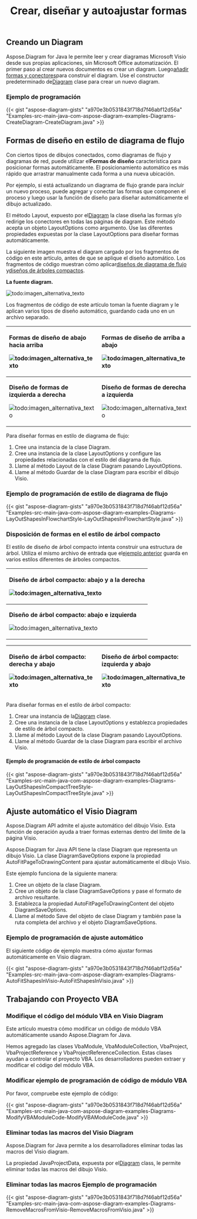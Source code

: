 ﻿---
title: Crear, diseñar y autoajustar formas
type: docs
weight: 10
url: /es/java/create-layout-and-auto-fit-shapes/
---
## **Creando un Diagram**
 Aspose.Diagram for Java le permite leer y crear diagramas Microsoft Visio desde sus propias aplicaciones, sin Microsoft Office automatización. El primer paso al crear nuevos documentos es crear un diagram. Luego[añadir formas y conectores](/diagram/es/java/add-and-connect-visio-shapes/)para construir el diagram. Use el constructor predeterminado de[Diagram](https://reference.aspose.com/diagram/java/com.aspose.diagram/diagram) clase para crear un nuevo diagram.
### **Ejemplo de programación**
{{< gist "aspose-diagram-gists" "a970e3b0531843f718d7f46abf12d56a" "Examples-src-main-java-com-aspose-diagram-examples-Diagrams-CreateDiagram-CreateDiagram.java" >}}
## **Formas de diseño en estilo de diagrama de flujo**
 Con ciertos tipos de dibujos conectados, como diagramas de flujo y diagramas de red, puede utilizar el**Formas de diseño** característica para posicionar formas automáticamente. El posicionamiento automático es más rápido que arrastrar manualmente cada forma a una nueva ubicación.

Por ejemplo, si está actualizando un diagrama de flujo grande para incluir un nuevo proceso, puede agregar y conectar las formas que componen el proceso y luego usar la función de diseño para diseñar automáticamente el dibujo actualizado.

 El método Layout, expuesto por el[Diagram](https://reference.aspose.com/diagram/java/com.aspose.diagram/diagram) la clase diseña las formas y/o redirige los conectores en todas las páginas de diagram. Este método acepta un objeto LayoutOptions como argumento. Use las diferentes propiedades expuestas por la clase LayoutOptions para diseñar formas automáticamente.

La siguiente imagen muestra el diagram cargado por los fragmentos de código en este artículo, antes de que se aplique el diseño automático. Los fragmentos de código muestran cómo aplicar[diseños de diagrama de flujo](/diagram/es/java/create-2c-layout-and-auto-fit-shapes/) y[diseños de árboles compactos](/diagram/es/java/create-2c-layout-and-auto-fit-shapes/).

**La fuente diagram.** 

![todo:imagen_alternativa_texto](create-layout-and-auto-fit-shapes_1.png)

Los fragmentos de código de este artículo toman la fuente diagram y le aplican varios tipos de diseño automático, guardando cada uno en un archivo separado.

|<p>**Formas de diseño de abajo hacia arriba** </p><p>![todo:imagen_alternativa_texto](create-layout-and-auto-fit-shapes_2.png)</p>|<p>**Formas de diseño de arriba a abajo** </p><p>![todo:imagen_alternativa_texto](create-layout-and-auto-fit-shapes_3.png)</p>|
|:- |:- |
|<p>**Diseño de formas de izquierda a derecha** </p><p>![todo:imagen_alternativa_texto](create-layout-and-auto-fit-shapes_4.png)</p>|<p>**Diseño de formas de derecha a izquierda** </p><p>![todo:imagen_alternativa_texto](create-layout-and-auto-fit-shapes_5.png)</p>|
Para diseñar formas en estilo de diagrama de flujo:

1. Cree una instancia de la clase Diagram.
1. Cree una instancia de la clase LayoutOptions y configure las propiedades relacionadas con el estilo del diagrama de flujo.
1. Llame al método Layout de la clase Diagram pasando LayoutOptions.
1. Llame al método Guardar de la clase Diagram para escribir el dibujo Visio.
### **Ejemplo de programación de estilo de diagrama de flujo**
{{< gist "aspose-diagram-gists" "a970e3b0531843f718d7f46abf12d56a" "Examples-src-main-java-com-aspose-diagram-examples-Diagrams-LayOutShapesInFlowchartStyle-LayOutShapesInFlowchartStyle.java" >}}
### **Disposición de formas en el estilo de árbol compacto**
 El estilo de diseño de árbol compacto intenta construir una estructura de árbol. Utiliza el mismo archivo de entrada que el[ejemplo anterior](/diagram/es/java/create-2c-layout-and-auto-fit-shapes/) guarda en varios estilos diferentes de árboles compactos.

|<p>**Diseño de árbol compacto: abajo y a la derecha** </p><p>![todo:imagen_alternativa_texto](create-layout-and-auto-fit-shapes_6.png)</p>|
|:- |
|<p>**Diseño de árbol compacto: abajo e izquierda** </p><p>![todo:imagen_alternativa_texto](create-layout-and-auto-fit-shapes_7.png)</p>|


|<p>**Diseño de árbol compacto: derecha y abajo** </p><p>![todo:imagen_alternativa_texto](create-layout-and-auto-fit-shapes_8.png)</p>|<p>**Diseño de árbol compacto: izquierda y abajo** </p><p>![todo:imagen_alternativa_texto](create-layout-and-auto-fit-shapes_9.png)</p>|
|:- |:- |
Para diseñar formas en el estilo de árbol compacto:

1.  Crear una instancia de la[Diagram](https://reference.aspose.com/diagram/java/com.aspose.diagram/diagram) clase.
1. Cree una instancia de la clase LayoutOptions y establezca propiedades de estilo de árbol compacto.
1. Llame al método Layout de la clase Diagram pasando LayoutOptions.
1. Llame al método Guardar de la clase Diagram para escribir el archivo Visio.
#### **Ejemplo de programación de estilo de árbol compacto**
{{< gist "aspose-diagram-gists" "a970e3b0531843f718d7f46abf12d56a" "Examples-src-main-java-com-aspose-diagram-examples-Diagrams-LayOutShapesInCompactTreeStyle-LayOutShapesInCompactTreeStyle.java" >}}
## **Ajuste automático el Visio Diagram**
Aspose.Diagram API admite el ajuste automático del dibujo Visio. Esta función de operación ayuda a traer formas externas dentro del límite de la página Visio.

Aspose.Diagram for Java API tiene la clase Diagram que representa un dibujo Visio. La clase DiagramSaveOptions expone la propiedad AutoFitPageToDrawingContent para ajustar automáticamente el dibujo Visio.

Este ejemplo funciona de la siguiente manera:

1. Cree un objeto de la clase Diagram.
1. Cree un objeto de la clase DiagramSaveOptions y pase el formato de archivo resultante.
1. Establezca la propiedad AutoFitPageToDrawingContent del objeto DiagramSaveOptions.
1. Llame al método Save del objeto de clase Diagram y también pase la ruta completa del archivo y el objeto DiagramSaveOptions.
### **Ejemplo de programación de ajuste automático**
El siguiente código de ejemplo muestra cómo ajustar formas automáticamente en Visio diagram.

{{< gist "aspose-diagram-gists" "a970e3b0531843f718d7f46abf12d56a" "Examples-src-main-java-com-aspose-diagram-examples-Diagrams-AutoFitShapesInVisio-AutoFitShapesInVisio.java" >}}
## **Trabajando con Proyecto VBA**
### **Modifique el código del módulo VBA en Visio Diagram**
Este artículo muestra cómo modificar un código de módulo VBA automáticamente usando Aspose.Diagram for Java.

Hemos agregado las clases VbaModule, VbaModuleCollection, VbaProject, VbaProjectReference y VbaProjectReferenceCollection. Estas clases ayudan a controlar el proyecto VBA. Los desarrolladores pueden extraer y modificar el código del módulo VBA.
### **Modificar ejemplo de programación de código de módulo VBA**
Por favor, compruebe este ejemplo de código:

{{< gist "aspose-diagram-gists" "a970e3b0531843f718d7f46abf12d56a" "Examples-src-main-java-com-aspose-diagram-examples-Diagrams-ModifyVBAModuleCode-ModifyVBAModuleCode.java" >}}
### **Eliminar todas las macros del Visio Diagram**
Aspose.Diagram for Java permite a los desarrolladores eliminar todas las macros del Visio diagram.

La propiedad JavaProjectData, expuesta por el[Diagram](https://reference.aspose.com/diagram/java/com.aspose.diagram/diagram) class, le permite eliminar todas las macros del dibujo Visio.
### **Eliminar todas las macros Ejemplo de programación**
{{< gist "aspose-diagram-gists" "a970e3b0531843f718d7f46abf12d56a" "Examples-src-main-java-com-aspose-diagram-examples-Diagrams-RemoveMacrosFromVisio-RemoveMacrosFromVisio.java" >}}
